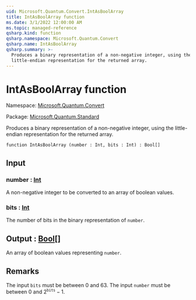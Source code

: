 ```yaml
---
uid: Microsoft.Quantum.Convert.IntAsBoolArray
title: IntAsBoolArray function
ms.date: 3/1/2022 12:00:00 AM
ms.topic: managed-reference
qsharp.kind: function
qsharp.namespace: Microsoft.Quantum.Convert
qsharp.name: IntAsBoolArray
qsharp.summary: >-
  Produces a binary representation of a non-negative integer, using the
  little-endian representation for the returned array.
---
```


# IntAsBoolArray function

Namespace: [Microsoft.Quantum.Convert](xref:Microsoft.Quantum.Convert)

Package: [Microsoft.Quantum.Standard](https://nuget.org/packages/Microsoft.Quantum.Standard)


Produces a binary representation of a non-negative integer, using thelittle-endian representation for the returned array.

```qsharp
function IntAsBoolArray (number : Int, bits : Int) : Bool[]
```


## Input

### number : [Int](xref:microsoft.quantum.qsharp.valueliterals#int-literals)

A non-negative integer to be converted to an array of boolean values.


### bits : [Int](xref:microsoft.quantum.qsharp.valueliterals#int-literals)

The number of bits in the binary representation of `number`.



## Output : [Bool](xref:microsoft.quantum.qsharp.valueliterals#bool-literals)[]

An array of boolean values representing `number`.

## Remarks

The input `bits` must be between 0 and 63.The input `number` must be between 0 and $2^{\texttt{bits}} - 1$.